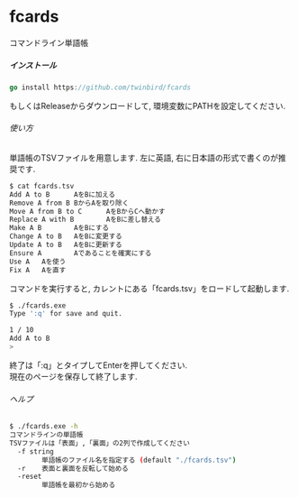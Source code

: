 # fcards
コマンドライン単語帳

##### インストール

```go
go install https://github.com/twinbird/fcards
```

もしくはReleaseからダウンロードして, 環境変数にPATHを設定してください.


###### 使い方

単語帳のTSVファイルを用意します.
左に英語, 右に日本語の形式で書くのが推奨です.

```sh
$ cat fcards.tsv
Add A to B      AをBに加える
Remove A from B BからAを取り除く
Move A from B to C      AをBからCへ動かす
Replace A with B        AをBに差し替える
Make A B        AをBにする
Change A to B   AをBに変更する
Update A to B   AをBに更新する
Ensure A        Aであることを確実にする
Use A   Aを使う
Fix A   Aを直す
```

コマンドを実行すると, カレントにある「fcards.tsv」をロードして起動します.

```sh
$ ./fcards.exe
Type ':q' for save and quit.

1 / 10
Add A to B
>

```

終了は「:q」とタイプしてEnterを押してください.  
現在のページを保存して終了します.

###### ヘルプ

```sh
$ ./fcards.exe -h
コマンドラインの単語帳
TSVファイルは「表面」,「裏面」の2列で作成してください
  -f string
        単語帳のファイル名を指定する (default "./fcards.tsv")
  -r    表面と裏面を反転して始める
  -reset
        単語帳を最初から始める
```
